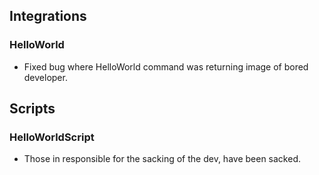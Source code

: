 ## Integrations
### HelloWorld
- Fixed bug where HelloWorld command was returning image of bored developer.
## Scripts
### HelloWorldScript
- Those in responsible for the sacking of the dev, have been sacked.